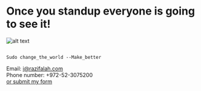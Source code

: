 <h1>Once you standup everyone is going to see it!</h1>



![alt text](https://user-images.githubusercontent.com/92949627/152681464-b58a7f9d-2e26-4a33-824a-d3bb2c4296ae.png)

```linux

Sudo change_the_world --Make_better

```

Email: i@razifalah.com<br>
Phone number: +972-52-3075200<br>
[or submit my form](https://razifalah.com/Contact/)
